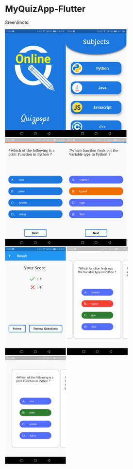 # MyQuizApp-Flutter

SreenShots:

<img src="ScreenShots/Screenshot_20201118-174109.jpg" width="200" margin="10"><img src="ScreenShots/Screenshot_20201118-174114.jpg" width="200"><img src="ScreenShots/Screenshot_20201118-174123.jpg" width="200"><img src="ScreenShots/Screenshot_20201118-174152.jpg" width="200"><img src="ScreenShots/Screenshot_20201118-174200.jpg" width="200"> <img src="ScreenShots/Screenshot_20201118-174208.jpg" width="200"><img src="ScreenShots/Screenshot_20201118-174215.jpg" width="200">
